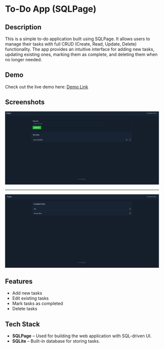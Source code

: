 # To-Do App (SQLPage)

## Description

This is a simple to-do application built using SQLPage. It allows users to manage their tasks with full CRUD (Create, Read, Update, Delete) functionality. The app provides an intuitive interface for adding new tasks, updating existing ones, marking them as complete, and deleting them when no longer needed.

## Demo

Check out the live demo here: [Demo Link](https://www.loom.com/share/ce909141beca409e9d62c973a7ee7ae0)

## Screenshots

![Main Page](./assets/todo-one.PNG)

---

![Completed Todos Page](./assets/todo-two.PNG)

## Features

- Add new tasks
- Edit existing tasks
- Mark tasks as completed
- Delete tasks

## Tech Stack

- **SQLPage** – Used for building the web application with SQL-driven UI.
- **SQLite** – Built-in database for storing tasks.
